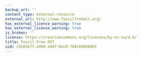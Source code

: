 ```yaml
---
backup_url: ''
content_type: external-resource
external_url: http://www.fossilfreemit.org/
has_external_licence_warning: true
has_external_license_warning: true
is_broken: ''
license: https://creativecommons.org/licenses/by-nc-sa/4.0/
title: Fossil Free MIT
uid: c928367f-a990-4dd7-8ec0-704c0db86065
---
```

